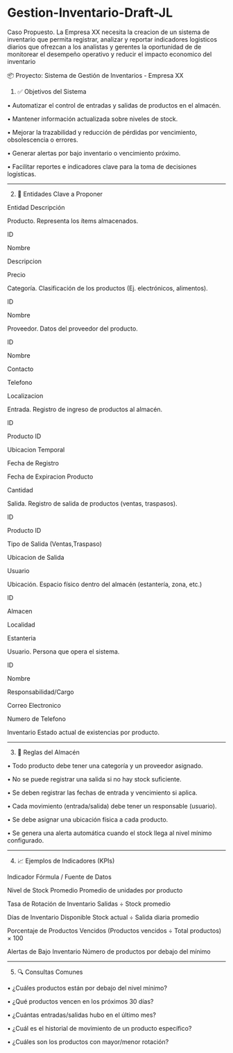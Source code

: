 # Gestion-Inventario-Draft-JL
Caso Propuesto.  La Empresa XX necesita la creacion de un sistema de inventario que permita registrar, analizar y reportar indicadores logisticos diarios que ofrezcan a los analistas y gerentes la oportunidad de de monitorear el desempeño operativo y reducir el impacto economico del inventario

📦 Proyecto: Sistema de Gestión de Inventarios - Empresa XX
1. ✅ Objetivos del Sistema
   
•	Automatizar el control de entradas y salidas de productos en el almacén.

•	Mantener información actualizada sobre niveles de stock.

•	Mejorar la trazabilidad y reducción de pérdidas por vencimiento, obsolescencia o errores.

•	Generar alertas por bajo inventario o vencimiento próximo.

•	Facilitar reportes e indicadores clave para la toma de decisiones logísticas.
________________________________________
2. 🔑 Entidades Clave a Proponer
   
Entidad	Descripción

Producto.	Representa los ítems almacenados.

ID

Nombre

Descripcion

Precio


Categoría.	Clasificación de los productos (Ej. electrónicos, alimentos).

ID

Nombre


Proveedor.	Datos del proveedor del producto.


ID

Nombre

Contacto

Telefono

Localizacion


Entrada.	Registro de ingreso de productos al almacén.


ID

Producto ID

Ubicacion Temporal

Fecha de Registro

Fecha de Expiracion Producto 

Cantidad


Salida.	Registro de salida de productos (ventas, traspasos).

ID

Producto ID

Tipo de Salida (Ventas,Traspaso)

Ubicacion de Salida

Usuario 


Ubicación.	Espacio físico dentro del almacén (estantería, zona, etc.)

ID

Almacen

Localidad

Estanteria


Usuario.	Persona que opera el sistema.

ID

Nombre

Responsabilidad/Cargo

Correo Electronico

Numero de Telefono


Inventario	Estado actual de existencias por producto.
________________________________________
3. 📜 Reglas del Almacén
   
•	Todo producto debe tener una categoría y un proveedor asignado.

•	No se puede registrar una salida si no hay stock suficiente.

•	Se deben registrar las fechas de entrada y vencimiento si aplica.

•	Cada movimiento (entrada/salida) debe tener un responsable (usuario).

•	Se debe asignar una ubicación física a cada producto.

•	Se genera una alerta automática cuando el stock llega al nivel mínimo configurado.
________________________________________
4. 📈 Ejemplos de Indicadores (KPIs)
   
Indicador	Fórmula / Fuente de Datos

Nivel de Stock Promedio	Promedio de unidades por producto

Tasa de Rotación de Inventario	Salidas ÷ Stock promedio

Días de Inventario Disponible	Stock actual ÷ Salida diaria promedio

Porcentaje de Productos Vencidos	(Productos vencidos ÷ Total productos) × 100

Alertas de Bajo Inventario	Número de productos por debajo del mínimo
________________________________________
5. 🔍 Consultas Comunes
   
•	¿Cuáles productos están por debajo del nivel mínimo?

•	¿Qué productos vencen en los próximos 30 días?

•	¿Cuántas entradas/salidas hubo en el último mes?

•	¿Cuál es el historial de movimiento de un producto específico?

•	¿Cuáles son los productos con mayor/menor rotación?
  
